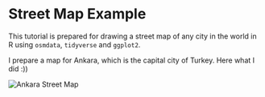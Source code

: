 # Street Map Example 

This tutorial is prepared for drawing a street map of any city in the world in R using ```osmdata```, ```tidyverse``` and ```ggplot2```. 

I prepare a map for Ankara, which is the capital city of Turkey. Here what I did :)) 

![Ankara Street Map](https://github.com/ozancanozdemir/streetmapexample/ankara?raw=true)
